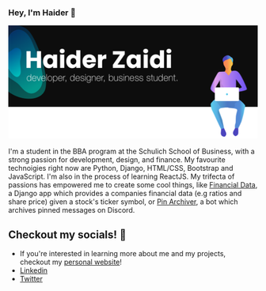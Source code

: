 ### Hey, I'm Haider 👋
[![Banner](https://github.com/HaiderZaidiDev/HaiderZaidiDev/blob/master/github-banner-v3.png)](https://haiderzaidi.ca)

I'm a student in the BBA program at the Schulich School of Business, with a strong passion for development, design, and finance. My favourite technoigies right now are Python, Django, HTML/CSS, Bootstrap and JavaScript. I'm also in the process of learning ReactJS. My trifecta of passions has empowered me to create some cool things, like [Financial Data](https://github.com/HaiderZaidiDev/Financial-Data), a Django app which provides a companies financial data (e.g ratios and share price) given a stock's ticker symbol, or [Pin Archiver](https://github.com/HaiderZaidiDev/Discord-Pin-Archiver-Bot), a bot which archives pinned messages on Discord. 

## Checkout my socials! :ocean:
- If you're interested in learning more about me and my projects, checkout my [personal website](https://haiderzaidi.ca)! 
- [Linkedin](https://haiderzaidi.ca/linkedin)
- [Twitter](https://haiderzaidi.ca/twitter)

